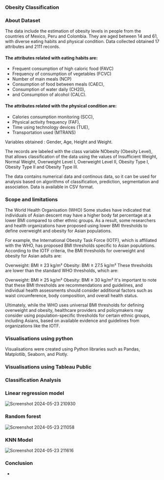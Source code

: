 ### Obesity Classification 


### About Dataset
The data include the estimation of obesity levels in people from the countries of Mexico, Peru and Colombia. They are aged between 14 and 61, with diverse eating habits and physical condition. Data collected obtained 17 attributes and 2111 records.

#### The attributes related with eating habits are: 
* Frequent consumption of high caloric food (FAVC) 
* Frequency of consumption of vegetables (FCVC)
* Number of main meals (NCP)
* Consumption of food between meals (CAEC),
* Consumption of water daily (CH20),
* and Consumption of alcohol (CALC).
#### The attributes related with the physical condition are:
* Calories consumption monitoring (SCC),
* Physical activity frequency (FAF),
* Time using technology devices (TUE),
* Transportation used (MTRANS)

Variables obtained :
Gender, Age, Height and Weight.

The records are labeled with the class variable NObesity (Obesity Level), that allows classification of the data using the values of Insufficient Weight, Normal Weight, Overweight Level I, Overweight Level II, Obesity Type I, Obesity Type II and Obesity Type III. 


The data contains numerical data and continous data, so it can be used for analysis based on algorithms of classification, prediction, segmentation and association. Data is available in CSV format.

### Scope and limitations
The World Health Organisation (WHO) Some studies have indicated that individuals of Asian descent may have a higher body fat percentage at a lower BMI compared to other ethnic groups. As a result, some researchers and health organizations have proposed using lower BMI thresholds to define overweight and obesity for Asian populations.

For example, the International Obesity Task Force (IOTF), which is affiliated with the WHO, has proposed BMI thresholds specific to Asian populations. According to the IOTF criteria, the BMI thresholds for overweight and obesity for Asian adults are:

Overweight: BMI ≥ 23 kg/m²
Obesity: BMI ≥ 27.5 kg/m²
These thresholds are lower than the standard WHO thresholds, which are:

Overweight: BMI ≥ 25 kg/m²
Obesity: BMI ≥ 30 kg/m²
It's important to note that these BMI thresholds are recommendations and guidelines, and individual health assessments should consider additional factors such as waist circumference, body composition, and overall health status.

Ultimately, while the WHO uses universal BMI thresholds for defining overweight and obesity, healthcare providers and policymakers may consider using population-specific thresholds for certain ethnic groups, including Asians, based on available evidence and guidelines from organizations like the IOTF.

### Visualisations using python
Visualisations were created using Python libraries such as Pandas, Matplotlib, Seaborn, and Plotly. 

### Visualisations using Tableau Public

### Classification Analysis 
### Linear regression model
![Screenshot 2024-05-23 210930](https://github.com/JollyCJoseph/project4_group7/assets/151517356/2b1a9ba4-5c51-453c-9e48-78a30066c585)
### Random forest
![Screenshot 2024-05-23 211058](https://github.com/JollyCJoseph/project4_group7/assets/151517356/39cac0b3-732d-4b21-8d90-9759511f4060)
### KNN Model
![Screenshot 2024-05-23 211616](https://github.com/JollyCJoseph/project4_group7/assets/151517356/bd4e8da9-cebf-4b3c-85c0-cd13d59a40a8)


### Conclusion

- 

 
